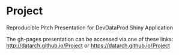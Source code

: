 # Project
Reproducible Pitch Presentation for DevDataProd Shiny Application

The gh-pages presentation can be accessed via one of these links:
http://datarch.github.io/Project or https://datarch.github.io/Project
